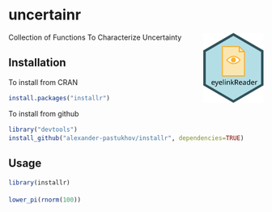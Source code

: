# uncertainr
<a href="https://alexander-pastukhov.github.io/uncertainr/"><img align="right" src="https://raw.githubusercontent.com/alexander-pastukhov/eyelinkReader/refs/heads/master/man/figures/logo.svg" alt="Logo" height="138" style="float:right; height:138px;"/></a>

Collection of Functions To Characterize Uncertainty

## Installation

To install from CRAN

```r
install.packages("installr")
```

To install from github
```r
library("devtools")
install_github("alexander-pastukhov/installr", dependencies=TRUE)
```

## Usage

```r
library(installr)

lower_pi(rnorm(100))
```

